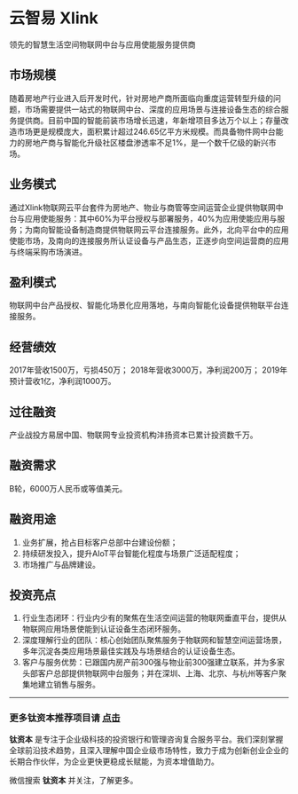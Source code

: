 # 云智易 Xlink

领先的智慧生活空间物联网中台与应用使能服务提供商

## 市场规模

随着房地产行业进入后开发时代，针对房地产商所面临向重度运营转型升级的问题，市场需要提供一站式的物联网中台、深度的应用场景与连接设备生态的综合服务提供商。目前中国的智能前装市场增长迅速，年新增项目多达万个以上；存量改造市场更是规模庞大，面积累计超过246.65亿平方米规模。而具备物件网中台能力的房地产商与智能化升级社区楼盘渗透率不足1%，是一个数千亿级的新兴市场。

## 业务模式

通过Xlink物联网云平台套件为房地产、物业与商管等空间运营企业提供物联网中台与应用使能服务：其中60%为平台授权与部署服务，40%为应用使能应用与服务；为南向智能设备制造商提供物联网云平台连接服务。此外，北向平台中的应用使能市场，及南向的连接服务所认证设备与产品生态，正逐步向空间运营商的应用与终端采购市场演进。

## 盈利模式

物联网中台产品授权、智能化场景化应用落地，与南向智能化设备提供物联平台连接服务。

## 经营绩效

2017年营收1500万，亏损450万； 2018年营收3000万，净利润200万； 2019年预计营收1亿，净利润1000万。

## 过往融资

产业战投方易居中国、物联网专业投资机构沣扬资本已累计投资数千万。

## 融资需求

B轮，6000万人民币或等值美元。

## 融资用途

1.  业务扩展，抢占目标客户总部中台建设份额；
2.  持续研发投入，提升AIoT平台智能化程度与场景广泛适配程度；
3.  市场推广与品牌建设。

## 投资亮点

1.  行业生态闭环：行业内少有的聚焦在生活空间运营的物联网垂直平台，提供从物联网应用场景使能到认证设备生态闭环服务。
2.  深度理解行业的团队：核心创始团队聚焦服务于物联网和智慧空间运营场景，多年沉淀各类应用场景最佳实践及与场景结合的认证设备生态。
3.  客户与服务优势：已跟国内房产前300强与物业前300强建立联系，并为多家头部客户总部提供物联网中台服务；并在深圳、上海、北京、与杭州等客户聚集地建立销售与服务。

---

### 更多钛资本推荐项目请 [点击](./README.md)

**钛资本** 是专注于企业级科技的投资银行和管理咨询复合服务平台。我们深刻掌握全球前沿技术趋势，且深入理解中国企业级市场特性，致力于成为创新创业企业的长期合作伙伴，为企业更快更稳成长赋能，为资本增值助力。

微信搜索 **钛资本** 并关注，了解更多。
